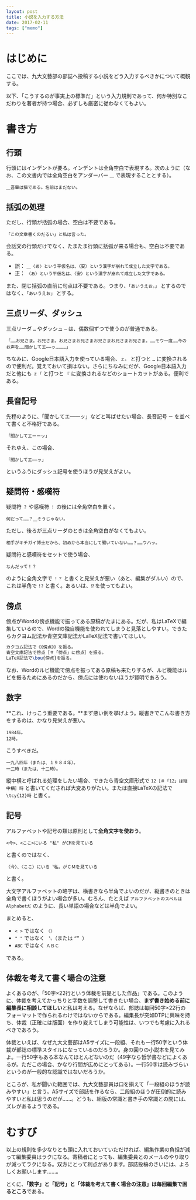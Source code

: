 ```yaml
---
layout: post
title: 小説を入力する方法
date: 2017-02-11
tags: ["memo"]
---
```




# はじめに
ここでは、九大文藝部の部誌へ投稿する小説をどう入力するべきかについて概観する。

以下、「こうするのが事実上の標準だ」という入力規則であって、何か特別なこだわりを著者が持つ場合、必ずしも厳密に従わなくてもよい。



# 書き方

## 行頭
行頭にはインデントが要る。インデントは全角空白で表現する。次のように（なお、この文書内では全角空白をアンダーバー `＿` で表現することとする）。

```text
＿吾輩は猫である。名前はまだない。
```

## 括弧の処理
ただし、行頭が括弧の場合、空白は不要である。

```text
「この文章書くのだるい」と私は言った。
```

会話文の行頭だけでなく、たまたま行頭に括弧が来る場合も、空白は不要である。

* 誤： `＿〈あ〉という平仮名は、〈安〉という漢字が崩れて成立した文字である。`
* 正： `〈あ〉という平仮名は、〈安〉という漢字が崩れて成立した文字である。`

また、閉じ括弧の直前に句点は不要である。つまり、`「あいうえお。」` とするのではなく、`「あいうえお」` とする。


## 三点リーダ、ダッシュ
三点リーダ `…` やダッシュ `―` は、偶数個ずつで使うのが普通である。

```text
「……お兄さま。お兄さま。お兄さまお兄さまお兄さまお兄さまお兄さま。……モウ一度……今のお声を……聞かしてエ――ッ…………」
```

ちなみに、Google日本語入力を使っている場合、`ｚ。` と打つと `…` に変換されるので便利だ。覚えておいて損はない。さらにちなみにだが、Google日本語入力だと他にも `ｚ「` と打つと `『` に変換されるなどのショートカットがある。便利である。


## 長音記号
先程のように、「聞かしてエ――ッ」などと叫ばせたい場合、長音記号 `ー` を並べて書くと不格好である。

```text
「聞かしてエーーッ」
```

それゆえ、この場合、

```text
「聞かしてエ――ッ」
```

というふうにダッシュ記号を使うほうが見栄えがよい。


## 疑問符・感嘆符
疑問符 `？` や感嘆符 `！` の後には全角空白を置く。

```text
何だって……？＿そうじゃない。
```

ただし、後ろが三点リーダのときは全角空白がなくてもよい。

```text
相手がキチガイ博士だから、初めから本当にして聞いていない……？……ウハッ。
```

疑問符と感嘆符をセットで使う場合、

```text
なんだって！？
```

のように全角文字で `！？` と書くと見栄えが悪い（あと、編集がダルい）ので、これは半角で `!?` と書く。あるいは、`⁉` を使ってもよい。


## 傍点
傍点がWordの傍点機能で振ってある原稿がたまにある。だが、私はLaTeXで編集しているので、Wordの独自機能を使われてしまうと見落としやすい。できたらカクヨム記法か青空文庫記法かLaTeX記法で書いてほしい。

```LaTeX
カクヨム記法で《《傍点》》を振る。
青空文庫記法で傍点［＃「傍点」に傍点］を振る。
LaTeX記法で\bou{傍点}を振る。
```

なお、Wordのルビ機能で傍点を振ってある原稿も来たりするが、ルビ機能はルビを振るためにあるのだから、傍点には使わないほうが賢明であろう。


## 数字
**これ、けっこう重要である。**まず悪い例を挙げよう。縦書きでこんな書き方をするのは、かなり見栄えが悪い。

```text
1984年。
12時。
```

こうすべきだ。

```text
一九八四年（または、１９８４年）。
一二時（または、十二時）。
```

縦中横と呼ばれる処理をしたい場合、できたら青空文庫形式で `12［＃「12」は縦中横］時` と書いてくだされば大変ありがたい。または直接LaTeXの記法で `\tcy{12}時` と書く。


## 記号
アルファベットや記号の類は原則として**全角文字を使おう**。

```text
<今>、<ここ>にいる "私" がCMを見ている
```

と書くのではなく、

```text
〈今〉、〈ここ〉にいる〝私〟がＣＭを見ている
```

と書く。

大文字アルファベットの略字は、横書きなら半角でよいのだが、縦書きのときは全角で書くほうがよい場合が多い。むろん、たとえば `アルファベットのスペルはAlphabetだ` のように、長い単語の場合などは半角でよい。

まとめると、

* `< >` ではなく `〈〉`
* `" "` ではなく `〝〟`（または `“” `）
* `ABC` ではなく `ＡＢＣ`

である。



## 体裁を考えて書く場合の注意
よくあるのが、「50字×22行という体裁を前提とした作品」である。このように、体裁を考えてかっちりと字数を調整して書きたい場合、**まず書き始める前に編集長に相談してほしい**と私は考える。なぜならば、部誌は毎回50字×22行のフォーマットで作られるわけではないからである。編集長が突如DTPに興味を持ち、体裁（正確には版面）を作り変えてしまう可能性は、いつでも考慮に入れるべきであろう。

体裁といえば、なぜ九大文藝部はA5サイズに一段組、それも一行50字という体裁が部誌の標準スタイルになっているのだろうか。身の回りの小説本を見てみよ。一行50字もある本なんてほとんどないのだ（49字なら哲学書などによくあるが。ただこの場合、かなり行間が広めにとってある）。一行50字は読みづらいというのが一般的な認識ではないだろうか。

ところが、私が聞いた範囲では、九大文藝部員は口を揃えて「一段組のほうが読みやすい」と言う。A5サイズで部誌を作るなら、二段組のほうが圧倒的に読みやすいと私は思うのだが……。どうも、組版の常識と書き手の常識との間には、ズレがあるようである。


# むすび
以上の規則を多少なりとも頭に入れておいていただければ、編集作業の負担が減って編集委員はラクになる。寄稿者にとっても、編集委員とのメールのやり取りが減ってラクになる。双方にとって利点があります。部誌投稿のさいには、よろしくお願いします……。

とくに、**「数字」と「記号」と「体裁を考えて書く場合の注意」は毎回編集で困るところ**である。
